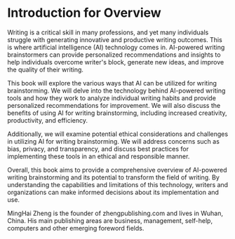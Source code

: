 # Introduction for Overview

Writing is a critical skill in many professions, and yet many individuals struggle with generating innovative and productive writing outcomes. This is where artificial intelligence (AI) technology comes in. AI-powered writing brainstormers can provide personalized recommendations and insights to help individuals overcome writer's block, generate new ideas, and improve the quality of their writing.

This book will explore the various ways that AI can be utilized for writing brainstorming. We will delve into the technology behind AI-powered writing tools and how they work to analyze individual writing habits and provide personalized recommendations for improvement. We will also discuss the benefits of using AI for writing brainstorming, including increased creativity, productivity, and efficiency.

Additionally, we will examine potential ethical considerations and challenges in utilizing AI for writing brainstorming. We will address concerns such as bias, privacy, and transparency, and discuss best practices for implementing these tools in an ethical and responsible manner.

Overall, this book aims to provide a comprehensive overview of AI-powered writing brainstorming and its potential to transform the field of writing. By understanding the capabilities and limitations of this technology, writers and organizations can make informed decisions about its implementation and use.

MingHai Zheng is the founder of zhengpublishing.com and lives in Wuhan, China. His main publishing areas are business, management, self-help, computers and other emerging foreword fields.
